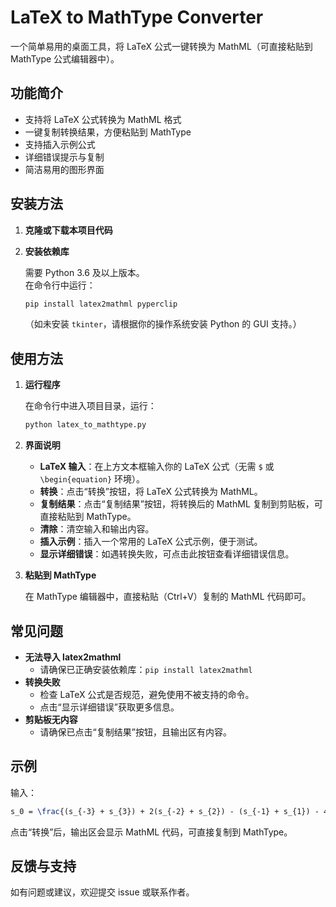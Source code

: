 # LaTeX to MathType Converter

一个简单易用的桌面工具，将 LaTeX 公式一键转换为 MathML（可直接粘贴到 MathType 公式编辑器中）。

## 功能简介

- 支持将 LaTeX 公式转换为 MathML 格式
- 一键复制转换结果，方便粘贴到 MathType
- 支持插入示例公式
- 详细错误提示与复制
- 简洁易用的图形界面

## 安装方法

1. **克隆或下载本项目代码**

2. **安装依赖库**

   需要 Python 3.6 及以上版本。  
   在命令行中运行：

   ```bash
   pip install latex2mathml pyperclip
   ```

   （如未安装 `tkinter`，请根据你的操作系统安装 Python 的 GUI 支持。）

## 使用方法

1. **运行程序**

   在命令行中进入项目目录，运行：

   ```bash
   python latex_to_mathtype.py
   ```

2. **界面说明**

   - **LaTeX 输入**：在上方文本框输入你的 LaTeX 公式（无需 `$` 或 `\begin{equation}` 环境）。
   - **转换**：点击“转换”按钮，将 LaTeX 公式转换为 MathML。
   - **复制结果**：点击“复制结果”按钮，将转换后的 MathML 复制到剪贴板，可直接粘贴到 MathType。
   - **清除**：清空输入和输出内容。
   - **插入示例**：插入一个常用的 LaTeX 公式示例，便于测试。
   - **显示详细错误**：如遇转换失败，可点击此按钮查看详细错误信息。

3. **粘贴到 MathType**

   在 MathType 编辑器中，直接粘贴（Ctrl+V）复制的 MathML 代码即可。

## 常见问题

- **无法导入 latex2mathml**
  - 请确保已正确安装依赖库：`pip install latex2mathml`
- **转换失败**
  - 检查 LaTeX 公式是否规范，避免使用不被支持的命令。
  - 点击“显示详细错误”获取更多信息。
- **剪贴板无内容**
  - 请确保已点击“复制结果”按钮，且输出区有内容。

## 示例

输入：

```latex
s_0 = \frac{(s_{-3} + s_{3}) + 2(s_{-2} + s_{2}) - (s_{-1} + s_{1}) - 4s_0}{16h^2}
```

点击“转换”后，输出区会显示 MathML 代码，可直接复制到 MathType。

## 反馈与支持

如有问题或建议，欢迎提交 issue 或联系作者。
